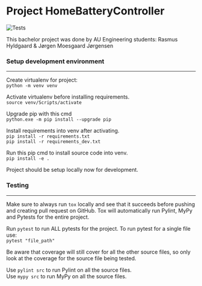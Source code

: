 # Project HomeBatteryController
![Tests](https://github.com/rasmushyldgaard/Project_HBC/actions/workflows/tests.yml/badge.svg)

This bachelor project was done by AU Engineering students:
Rasmus Hyldgaard & Jørgen Moesgaard Jørgensen

### Setup development environment
---
Create virtualenv for project: <br>
`python -m venv venv`

Activate virtualenv before installing requirements. <br>
`source venv/Scripts/activate`

Upgrade pip with this cmd <br>
`python.exe -m pip install --upgrade pip`

Install requirements into venv after activating. <br>
`pip install -r requirements.txt` <br>
`pip install -r requirements_dev.txt`

Run this pip cmd to install source code into venv. <br>
`pip install -e .`

Project should be setup locally now for development.

### Testing
---
Make sure to always run `tox` locally and see that it succeeds before pushing and creating pull request on GitHub. Tox will automatically run Pylint, MyPy and Pytests for the entire project.

Run `pytest` to run ALL pytests for the project. To run pytest for a single file use: <br>
`pytest "file_path"`

Be aware that coverage will still cover for all the other source files, so only look at the coverage for the source file being tested.
<br>

Use  `pylint src` to run Pylint on all the source files. <br>
Use  `mypy src` to run MyPy on all the source files.




